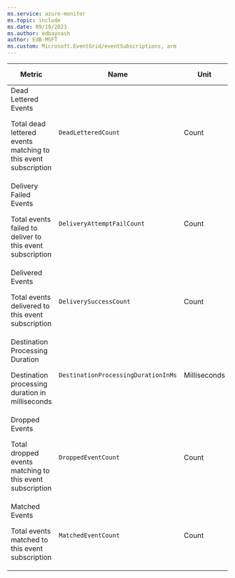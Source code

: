 ```yaml
---
ms.service: azure-monitor
ms.topic: include
ms.date: 09/19/2023
ms.author: edbaynash
author: EdB-MSFT
ms.custom: Microsoft.EventGrid/eventSubscriptions, arm
---
```

  
  
|Metric|Name|Unit|Aggregation|Dimensions|Time Grains|DS Export|
|---|---|---|---|---|---|---|
|Dead Lettered Events<p><p>Total dead lettered events matching to this event subscription |`DeadLetteredCount` |Count |Total |DeadLetterReason|PT1M |Yes|
|Delivery Failed Events<p><p>Total events failed to deliver to this event subscription |`DeliveryAttemptFailCount` |Count |Total |Error, ErrorType|PT1M |No|
|Delivered Events<p><p>Total events delivered to this event subscription |`DeliverySuccessCount` |Count |Total |No Dimensions|PT1M |Yes|
|Destination Processing Duration<p><p>Destination processing duration in milliseconds |`DestinationProcessingDurationInMs` |Milliseconds |Average |No Dimensions|PT1M |No|
|Dropped Events<p><p>Total dropped events matching to this event subscription |`DroppedEventCount` |Count |Total |DropReason|PT1M |Yes|
|Matched Events<p><p>Total events matched to this event subscription |`MatchedEventCount` |Count |Total |No Dimensions|PT1M |Yes|
